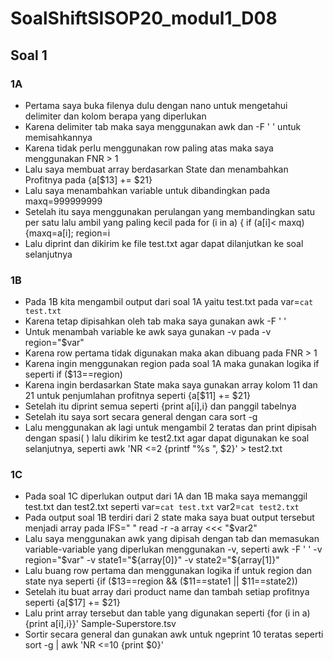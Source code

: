 # SoalShiftSISOP20_modul1_D08
## Soal 1
### 1A
* Pertama saya buka filenya dulu dengan nano untuk mengetahui delimiter dan kolom berapa yang diperlukan
* Karena delimiter tab maka saya menggunakan awk dan -F '   ' untuk memisahkannya
* Karena tidak perlu menggunakan row paling atas maka saya menggunakan FNR > 1
* Lalu saya membuat array berdasarkan State dan menambahkan Profitnya pada {a[$13] += $21}
* Lalu saya menambahkan variable untuk dibandingkan pada maxq=999999999
* Setelah itu saya menggunakan perulangan yang membandingkan satu per satu lalu ambil yang paling kecil pada for (i in a) { if (a[i]< maxq) {maxq=a[i]; region=i
* Lalu diprint dan dikirim ke file test.txt agar dapat dilanjutkan ke soal selanjutnya
### 1B
* Pada 1B kita mengambil output dari soal 1A yaitu test.txt pada var=`cat test.txt`
* Karena tetap dipisahkan oleh tab maka saya gunakan awk -F '	'
* Untuk menambah variable ke awk saya gunakan -v pada -v region="$var"
* Karena row pertama tidak digunakan maka akan dibuang pada FNR > 1
* Karena ingin menggunakan region pada soal 1A maka gunakan logika if seperti if ($13==region)
* Karena ingin berdasarkan State maka saya gunakan array kolom 11 dan 21 untuk penjumlahan profitnya seperti {a[$11] += $21}
* Setelah itu diprint semua seperti {print a[i],i} dan panggil tabelnya
* Setelah itu saya sort secara general dengan cara  sort -g
* Lalu menggunakan ak lagi untuk mengambil 2 teratas dan print dipisah dengan spasi( ) lalu dikirim ke test2.txt agar dapat digunakan ke soal selanjutnya, seperti  awk 'NR <=2 {printf "%s ", $2}' > test2.txt
### 1C
* Pada soal 1C diperlukan output dari 1A dan 1B maka saya memanggil test.txt dan test2.txt seperti var=`cat test.txt`
var2=`cat test2.txt`
* Pada output soal 1B terdiri dari 2 state maka saya buat output tersebut menjadi array pada IFS=" " read -r -a array <<< "$var2"
* Lalu saya menggunakan awk yang dipisah dengan tab dan memasukan variable-variable yang diperlukan menggunakan -v, seperti awk -F '	' -v region="$var" -v state1="${array[0]}" -v state2="${array[1]}"
* Lalu buang row pertama dan menggunakan logika if untuk region dan state nya seperti {if ($13==region && ($11==state1 || $11==state2))
* Setelah itu buat array dari product name dan tambah setiap profitnya seperti {a[$17] += $21}
* Lalu print array tersebut dan table yang digunakan seperti {for (i in a) {print a[i],i}}' Sample-Superstore.tsv 
* Sortir secara general dan gunakan awk untuk ngeprint 10 teratas seperti sort -g | awk 'NR <=10  {print $0}'
